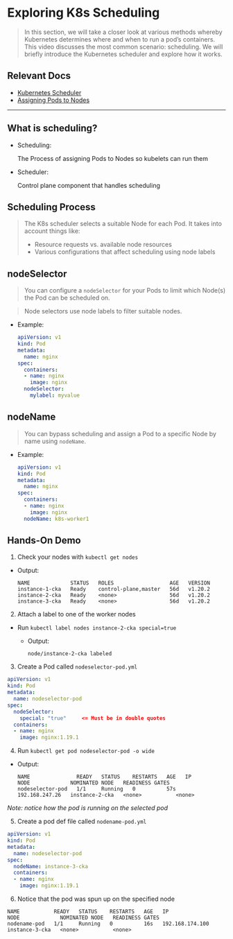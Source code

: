 # Exploring K8s Scheduling

> In this section, we will take a closer look at various methods whereby Kubernetes determines where and when to run a pod’s containers. This video discusses the most common scenario: scheduling. We will briefly introduce the Kubernetes scheduler and explore how it works.

## Relevant Docs

- [Kubernetes Scheduler](https://kubernetes.io/docs/concepts/scheduling-eviction/kube-scheduler/)
- [Assigning Pods to Nodes](https://kubernetes.io/docs/concepts/scheduling-eviction/assign-pod-node/)

---

## What is scheduling?

- Scheduling:

  The Process of assigning Pods to Nodes so kubelets can run them

- Scheduler:

  Control plane component that handles scheduling

## Scheduling Process

> The K8s scheduler selects a suitable Node for each Pod. It takes into account things like:
>  - Resource requests vs. available node resources
>  - Various configurations that affect scheduling using node labels

## nodeSelector

> You can configure a `nodeSelector` for your Pods to limit which Node(s) the Pod can be scheduled on.

> Node selectors use node labels to filter suitable nodes.

- Example:
  ```YAML
  apiVersion: v1
  kind: Pod
  metadata:
    name: nginx
  spec:
    containers:
    - name: nginx
      image: nginx
    nodeSelector:
      mylabel: myvalue
  ```

## nodeName

> You can bypass scheduling and assign a Pod to a specific Node by name using `nodeName`.

- Example:
  ```YAML
  apiVersion: v1
  kind: Pod
  metadata:
    name: nginx
  spec:
    containers:
    - name: nginx
      image: nginx
    nodeName: k8s-worker1
  ```

## Hands-On Demo

1. Check your nodes with `kubectl get nodes`

  - Output:
    ```
    NAME             STATUS   ROLES                  AGE   VERSION
    instance-1-cka   Ready    control-plane,master   56d   v1.20.2
    instance-2-cka   Ready    <none>                 56d   v1.20.2
    instance-3-cka   Ready    <none>                 56d   v1.20.2
    ```

2. Attach a label to one of the worker nodes

  - Run `kubectl label nodes instance-2-cka special=true`

    - Output:
      ```
      node/instance-2-cka labeled
      ```

3. Create a Pod called `nodeselector-pod.yml`

  ```YAML
  apiVersion: v1
  kind: Pod
  metadata:
    name: nodeselector-pod
  spec:
    nodeSelector:
      special: "true"     <= Must be in double quotes
    containers:
    - name: nginx
      image: nginx:1.19.1
  ```

4. Run `kubectl get pod nodeselector-pod -o wide`

  - Output:
    ```
    NAME               READY   STATUS    RESTARTS   AGE   IP               NODE             NOMINATED NODE   READINESS GATES
    nodeselector-pod   1/1     Running   0          57s   192.168.247.26   instance-2-cka   <none>           <none>
    ```
  *Note: notice how the pod is running on the selected pod*


5. Create a pod def file called `nodename-pod.yml`

  ```YAML
  apiVersion: v1
  kind: Pod
  metadata:
    name: nodeselector-pod
  spec:
    nodeName: instance-3-cka
    containers:
    - name: nginx
      image: nginx:1.19.1
  ```

6. Notice that the pod was spun up on the specified node

  ```
  NAME           READY   STATUS    RESTARTS   AGE   IP                NODE             NOMINATED NODE   READINESS GATES
  nodename-pod   1/1     Running   0          16s   192.168.174.100   instance-3-cka   <none>           <none>
  ```